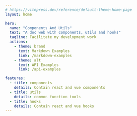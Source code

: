 ```yaml
---
# https://vitepress.dev/reference/default-theme-home-page
layout: home

hero:
  name: "Components And Utils"
  text: "A doc web with components, utils and hooks"
  tagline: Facilitate my development work
  actions:
    - theme: brand
      text: Markdown Examples
      link: /markdown-examples
    - theme: alt
      text: API Examples
      link: /api-examples

features:
  - title: components
    details: Contain react and vue components
  - title: utils
    details: common function tools
  - title: hooks
    details: Contain react and vue hooks
---
```


